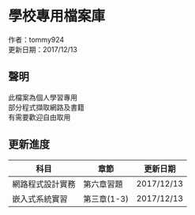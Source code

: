 # 學校專用檔案庫
作者：tommy924  
更新日期：2017/12/13  
  
## 聲明
此檔案為個人學習專用  
部分程式擷取網路及書籍  
有需要歡迎自由取用  
  
## 更新進度
科目|章節|更新日期
----|----|----
網路程式設計實務|第六章習題|2017/12/13
嵌入式系統實習|第三章(1-3)|2017/12/13